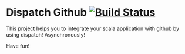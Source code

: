 Dispatch Github [![Build Status](https://secure.travis-ci.org/andreazevedo/dispatch-github.png?branch=master)](https://travis-ci.org/andreazevedo/dispatch-github)
===

This project helps you to integrate your scala application with github by using dispatch! Asynchronously!

Have fun!

